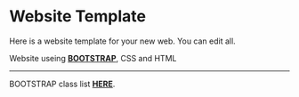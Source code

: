 # Website Template


Here is a website template for your new web. You can edit all.

Website useing [**BOOTSTRAP**](https://getbootstrap.com/), CSS and HTML
___

BOOTSTRAP class list [**HERE**](https://getbootstrap.com/docs/5.0/getting-started/introduction/).
